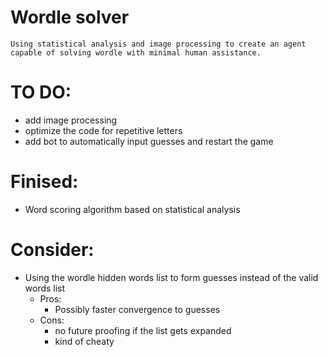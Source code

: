 # Wordle solver
    Using statistical analysis and image processing to create an agent capable of solving wordle with minimal human assistance.

# TO DO:
- add image processing
- optimize the code for repetitive letters
- add bot to automatically input guesses and restart the game

# Finised:
- Word scoring algorithm based on statistical analysis

# Consider:
- Using the wordle hidden words list to form guesses instead of the valid words list
    - Pros:
      - Possibly faster convergence to guesses
    - Cons:
      - no future proofing if the list gets expanded
      - kind of cheaty